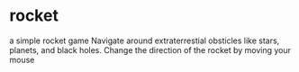 # rocket
a simple rocket game 
Navigate around extraterrestial obsticles like stars, planets, and black holes.
Change the direction of the rocket by moving your mouse
